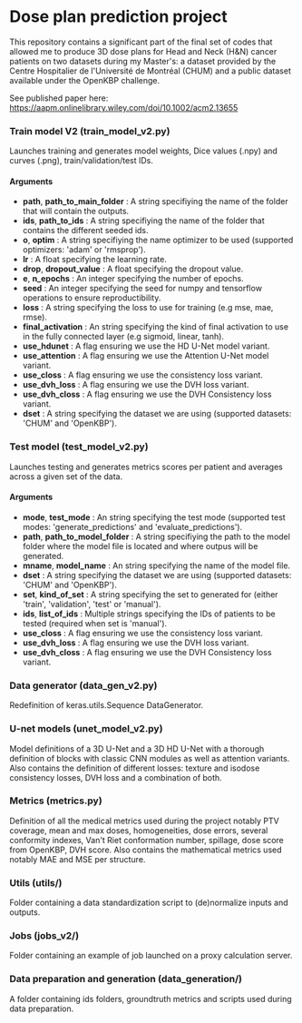 # Dose plan prediction project #

This repository contains a significant part of the final set of codes that allowed me to produce 3D dose plans for Head and Neck (H&N) cancer patients on two datasets during my Master's: a dataset provided by the Centre Hospitalier de l'Université de Montréal (CHUM) and a public dataset available under the OpenKBP challenge.

See published paper here: https://aapm.onlinelibrary.wiley.com/doi/10.1002/acm2.13655

### Train model V2 (train_model_v2.py) ###

Launches training and generates model weights, Dice values (.npy) and curves (.png), train/validation/test IDs.

#### Arguments ####

* __path__, __path_to_main_folder__ : A string specifiying the name of the folder that will contain the outputs.
* __ids__, __path_to_ids__ : A string specifiying the name of the folder that contains the different seeded ids.
* __o__, __optim__ : A string specifiying the name optimizer to be used (supported optimizers: 'adam' or 'rmsprop').
* __lr__ : A float specifying the learning rate.
* __drop__, __dropout_value__ : A float specifying the dropout value.
* __e__, __n_epochs__ : An integer specifying the number of epochs.
* __seed__ : An integer specifying the seed for numpy and tensorflow operations to ensure reproductibility.
* __loss__ : A string specifying the loss to use for training (e.g mse, mae, rmse).
* __final_activation__ : An string specifying the kind of final activation to use in the fully connected layer (e.g sigmoid, linear, tanh).
* __use_hdunet__ : A flag ensuring we use the HD U-Net model variant.
* __use_attention__ : A flag ensuring we use the Attention U-Net model variant.
* __use_closs__ : A flag ensuring we use the consistency loss variant.
* __use_dvh_loss__ : A flag ensuring we use the DVH loss variant.
* __use_dvh_closs__ : A flag ensuring we use the DVH Consistency loss variant.
* __dset__ : A string specifying the dataset we are using (supported datasets: 'CHUM' and 'OpenKBP').

### Test model (test_model_v2.py) ###

Launches testing and generates metrics scores per patient and averages across a given set of the data.

#### Arguments ####

* __mode__, __test_mode__ : An string specifying the test mode (supported test modes: 'generate_predictions' and 'evaluate_predictions').
* __path__, __path_to_model_folder__ : A string specifiying the path to the model folder where the model file is located and where outpus will be generated.
* __mname__, __model_name__ : An string specifying the name of the model file.
* __dset__ : A string specifying the dataset we are using (supported datasets: 'CHUM' and 'OpenKBP').
* __set__, __kind_of_set__ : A string specifying the set to generated for (either 'train', 'validation', 'test' or 'manual').
* __ids__, __list_of_ids__ : Multiple strings specifying the IDs of patients to be tested (required when set is 'manual').
* __use_closs__ : A flag ensuring we use the consistency loss variant.
* __use_dvh_loss__ : A flag ensuring we use the DVH loss variant.
* __use_dvh_closs__ : A flag ensuring we use the DVH Consistency loss variant.

### Data generator (data_gen_v2.py) ###

Redefinition of keras.utils.Sequence DataGenerator.

### U-net models (unet_model_v2.py) ###

Model definitions of a 3D U-Net and a 3D HD U-Net with a thorough definition of blocks with classic CNN modules as well as attention variants. Also contains the definition of different losses: texture and isodose consistency losses, DVH loss and a combination of both.

### Metrics (metrics.py) ###

Definition of all the medical metrics used during the project notably PTV coverage, mean and max doses, homogeneities, dose errors, several conformity indexes, Van't Riet conformation number, spillage, dose score from OpenKBP, DVH score. Also contains the mathematical metrics used notably MAE and MSE per structure.

### Utils (utils/) ###

Folder containing a data standardization script to (de)normalize inputs and outputs.

### Jobs (jobs_v2/) ###

Folder containing an example of job launched on a proxy calculation server.

### Data preparation and generation (data_generation/) ###

A folder containing ids folders, groundtruth metrics and scripts used during data preparation. 




